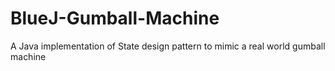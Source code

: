 # BlueJ-Gumball-Machine
A Java  implementation of State design pattern to mimic a real world gumball machine
